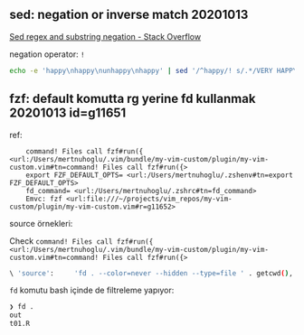 
## sed: negation or inverse match 20201013 

[Sed regex and substring negation - Stack Overflow](https://stackoverflow.com/questions/9053100/sed-regex-and-substring-negation)

negation operator: `!`

```bash
echo -e 'happy\nhappy\nunhappy\nhappy' | sed '/^happy/! s/.*/VERY HAPPY/'
```

## fzf: default komutta rg yerine fd kullanmak 20201013  id=g11651

ref:

		command! Files call fzf#run({ <url:/Users/mertnuhoglu/.vim/bundle/my-vim-custom/plugin/my-vim-custom.vim#tn=command! Files call fzf#run({>
		export FZF_DEFAULT_OPTS= <url:/Users/mertnuhoglu/.zshenv#tn=export FZF_DEFAULT_OPTS>
		fd_command= <url:/Users/mertnuhoglu/.zshrc#tn=fd_command>
		Emvc: fzf <url:file:///~/projects/vim_repos/my-vim-custom/plugin/my-vim-custom.vim#r=g11652>

source örnekleri:

Check `command! Files call fzf#run({ <url:/Users/mertnuhoglu/.vim/bundle/my-vim-custom/plugin/my-vim-custom.vim#tn=command! Files call fzf#run({>`

```bash
\ 'source':     'fd . --color=never --hidden --type=file ' . getcwd(),
```

`fd` komutu bash içinde de filtreleme yapıyor:

```bash
❯ fd .              
out
t01.R
```







